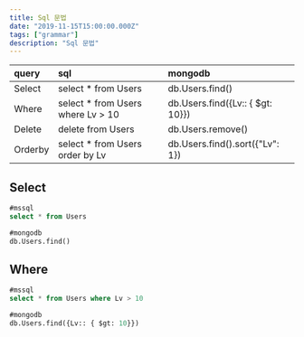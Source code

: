 ```yaml
---
title: Sql 문법
date: "2019-11-15T15:00:00.000Z"
tags: ["grammar"]
description: "Sql 문법"
---
```


|query|sql|mongodb|
|:---|:---|:---|
|Select|select * from Users|db.Users.find()|
|Where|select * from Users where Lv > 10|db.Users.find({Lv:: { $gt: 10}})|
|Delete|delete from Users|db.Users.remove()|
|Orderby|select * from Users order by Lv|db.Users.find().sort({"Lv": 1})|

## Select
```sql
#mssql
select * from Users

#mongodb
db.Users.find()
```

## Where
```sql
#mssql
select * from Users where Lv > 10

#mongodb 
db.Users.find({Lv:: { $gt: 10}})
```